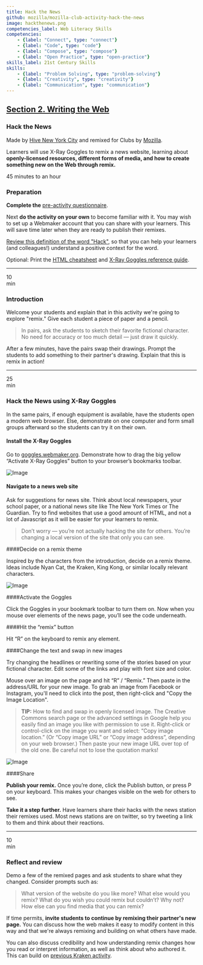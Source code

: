 ```yaml
---
title: Hack the News
github: mozilla/mozilla-club-activity-hack-the-news
image: hackthenews.png
competencies_label: Web Literacy Skills
competencies:
    - {label: "Connect", type: "connect"}
    - {label: "Code", type: "code"}
    - {label: "Compose", type: "compose"}
    - {label: "Open Practice", type: "open-practice"}
skills_label: 21st Century Skills
skills: 
    - {label: "Problem Solving", type: "problem-solving"}
    - {label: "Creativity", type: "creativity"}
    - {label: "Communication", type: "communication"}
---
```


## [Section 2. Writing the Web](http://mozilla.github.io/webmaker-curriculum/WebLiteracyBasics-I/)

### Hack the News

Made by [Hive New York City](http://hivenyc.org/) and remixed for Clubs by [Mozilla](https://webmaker.org/mentor).

Learners will use X-Ray Goggles to remix a news website, learning about **openly-licensed resources, different forms of media, and how to create something new on the Web through remix.**

45 minutes to an hour

### Preparation

**Complete the** [pre-activity questionnaire](http://goo.gl/forms/Uua6yKIy5E).

Next **do the activity on your own** to become familiar with it. You may wish to set up a Webmaker account that you can share with your learners. This will save time later when they are ready to publish their remixes.

[Review this definition of the word "Hack"](https://wiki.mozilla.org/Webmaker/Teach/Terminology#Hack), so that you can help your learners (and colleagues!) understand a positive context for the word.

Optional: Print the [HTML cheatsheet](https://d157rqmxrxj6ey.cloudfront.net/amaciel/17418/) and [X-Ray Goggles reference guide](https://d157rqmxrxj6ey.cloudfront.net/amaciel/17419/).

---

10<br>min

### Introduction

Welcome your students and explain that in this activity we're going to explore "remix." Give each student a piece of paper and a pencil.

> In pairs, ask the students to sketch their favorite fictional character. No need for accuracy or too much detail — just draw it quickly.

After a few minutes, have the pairs swap their drawings. Prompt the students to add something to their partner's drawing. Explain that this is remix in action!

---

25<br>min

### Hack the News using X-Ray Goggles

In the same pairs, if enough equipment is available, have the students open a modern web browser. Else, demonstrate on one computer and form small groups afterward so the students can try it on their own.

#### Install the X-Ray Goggles

Go to [goggles.webmaker.org](https://goggles.webmaker.org/). Demonstrate how to drag the big yellow “Activate X-Ray Goggles” button to your browser’s bookmarks toolbar.

![Image](http://mozilla.github.io/webmaker-curriculum/images/newshack-example-animated.gif)

#### Navigate to a news web site

Ask for suggestions for news site. Think about local newspapers, your school paper, or a national news site like The New York Times or The Guardian. Try to find websites that use a good amount of HTML, and not a lot of Javascript as it will be easier for your learners to remix.

> Don’t worry — you’re not actually hacking the site for others. You’re changing a local version of the site that only you can see.

####Decide on a remix theme

Inspired by the characters from the introduction, decide on a remix theme. Ideas include Nyan Cat, the Kraken, King Kong, or similar locally relevant characters. 

![Image](http://mozilla.github.io/webmaker-curriculum/images/newshack-example.png)

####Activate the Goggles

Click the Goggles in your bookmark toolbar to turn them on. Now when you mouse over elements of the news page, you’ll see the code underneath.

####Hit the “remix” button

Hit “R” on the keyboard to remix any element.

####Change the text and swap in new images

Try changing the headlines or rewriting some of the stories based on your fictional character. Edit some of the links and play with font size and color.

Mouse over an image on the page and hit “R” / “Remix.” Then paste in the address/URL for your new image. To grab an image from Facebook or Instagram, you'll need to click into the post, then right-click and "Copy the Image Location".

> **TIP:** How to find and swap in openly licensed image. The Creative Commons search page or the advanced settings in Google help you easily find an image you like with permission to use it. Right-click or control-click on the image you want and select: “Copy image location.” (Or “Copy image URL” or “Copy image address”, depending on your web browser.) Then paste your new image URL over top of the old one. Be careful not to lose the quotation marks!

![Image](http://mozilla.github.io/webmaker-curriculum/images/newshack-example-2.png)

####Share

**Publish your remix.** Once you’re done, click the Publish button, or press P on your keyboard. This makes your changes visible on the web for others to see.

**Take it a step further.** Have learners share their hacks with the news station their remixes used. Most news stations are on twitter, so try tweeting a link to them and think about their reactions.

---

10<br>min

### Reflect and review

Demo a few of the remixed pages and ask students to share what they changed. Consider prompts such as:

> What version of the website do you like more? What else would you remix? What do you wish you could remix but couldn’t? Why not? How else can you find media that you can remix?

If time permits, **invite students to continue by remixing their partner's new page.** You can discuss how the web makes it easy to modify content in this way and that we're always remixing and building on what others have made.

You can also discuss credibility and how understanding remix changes how you read or interpret information, as well as think about who authored it. This can build on [previous Kraken activity](http://mozilla.github.io/mozilla-club-activity-kraken-the-code/#en).

